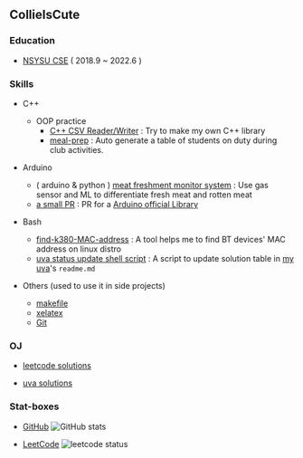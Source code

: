 ## CollieIsCute

### Education
- [NSYSU CSE](https://cse.nsysu.edu.tw/) ( 2018.9 ~ 2022.6 )

### Skills
- C++ 
  - OOP practice 
    - [C++ CSV Reader/Writer](https://github.com/CollieIsCute/CSV-header) : Try to make my own C++ library
    - [meal-prep](https://github.com/CollieIsCute/meal-prep) : Auto generate a table of students on duty during club activities.

- Arduino 
  - ( arduino & python ) [meat freshment monitor system](https://github.com/meat-project/meat-freshment-monitor-system) : Use gas sensor and ML to differentiate fresh meat and rotten meat
  - [a small PR](https://github.com/tobiasschuerg/MH-Z-CO2-Sensors/pull/24) : PR for a [Arduino official Library](https://www.arduino.cc/reference/en/libraries/mh-z-co2-sensors/)

- Bash
  - [find-k380-MAC-address](https://github.com/CollieIsCute/find-k380-MAC-address) : A tool helps me to find BT devices' MAC address on linux distro
  - [uva status update shell script](https://github.com/CollieIsCute/uva/blob/master/updateAll.sh) : A script to update solution table in [my uva](https://github.com/CollieIsCute/uva)'s `readme.md`

- Others (used to use it in side projects)
  - [makefile](https://www.gnu.org/software/make/manual/make.html)
  - [xelatex](https://www.overleaf.com/learn/latex/XeLaTeX)
  - [Git](https://github.com/git/git)

### OJ

- [leetcode solutions](https://github.com/CollieIsCute/leetcode)

- [uva solutions](https://github.com/CollieIsCute/uva)

### Stat-boxes  

- [GitHub](https://github.com/)
![GitHub stats](https://github-readme-stats.vercel.app/api?username=collieiscute&show_icons=true&theme=radical)

- [LeetCode](https://leetcode.com/)
![leetcode status](https://leetcard.jacoblin.cool/qetup1988)
